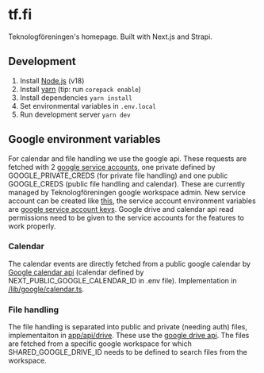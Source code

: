 # tf.fi

Teknologföreningen's homepage. Built with Next.js and Strapi.

## Development

1. Install [Node.js](https://nodejs.org/en) (v18)
2. Install [yarn](https://yarnpkg.com/) (tip: run `corepack enable`)
3. Install dependencies `yarn install`
4. Set environmental variables in `.env.local`
5. Run development server `yarn dev`

## Google environment variables

For calendar and file handling we use the google api. These requests are fetched with 2 [google service accounts](https://cloud.google.com/iam/docs/service-account-overview), one private defined by GOOGLE_PRIVATE_CREDS (for private file handling) and one public GOOGLE_CREDS (public file handling and calendar). These are currently managed by Teknologföreningen google workspace admin. New service account can be created like [this](https://cloud.google.com/iam/docs/service-accounts-create), the service account environment variables are [google service account keys](https://cloud.google.com/iam/docs/keys-create-delete#creating). Google drive and calendar api read permissions need to be given to the service accounts for the features to work properly.

### Calendar

The calendar events are directly fetched from a public google calendar by [Google calendar api](https://developers.google.com/calendar/api/quickstart/nodejs) (calendar defined by NEXT_PUBLIC_GOOGLE_CALENDAR_ID in .env file). Implementation in [/lib/google/calendar.ts](https://github.com/Teknologforeningen/tf.fi/blob/master/lib/google/calendar.ts).

### File handling

The file handling is separated into public and private (needing auth) files, implementaiton in [app/api/drive](https://github.com/Teknologforeningen/tf.fi/tree/master/app/api/drive). These use the [google drive api](https://developers.google.com/drive/api/guides/about-sdk). The files are fetched from a specific google workspace for which SHARED_GOOGLE_DRIVE_ID needs to be defined to search files from the workspace.
